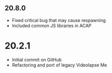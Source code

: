 ## 20.8.0
- Fixed critical bug that may cause respawning
- Included common JS libraries in ACAP

# 20.2.1
- Initial commit on GitHub
- Refactoring and port of legacy Videolapse Me
